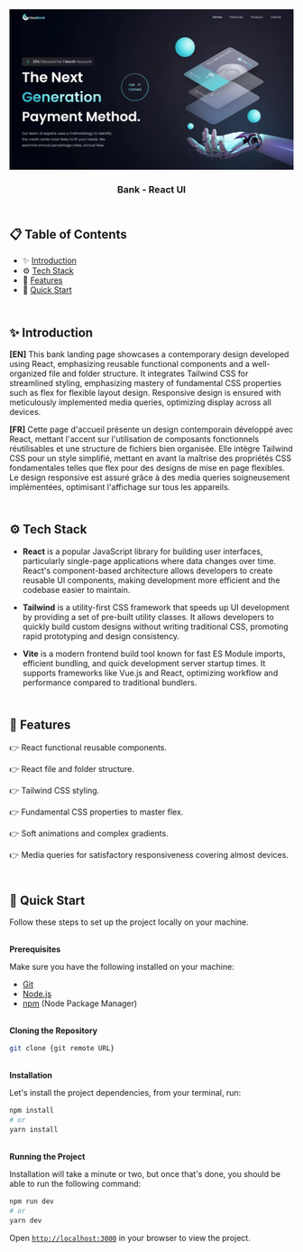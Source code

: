 <div align="center">
    <a href="https://hoobank-fv.netlify.app" target="_blank">
      <img src="public/design/preview.webp" alt="Project Banner">
    </a>
  <h3 align="center">Bank - React UI</h3>
</div>

##  <br /> 📋 <a name="table">Table of Contents</a>

- ✨ [Introduction](#introduction)
- ⚙️ [Tech Stack](#tech-stack)
- 📝 [Features](#features)
- 🚀 [Quick Start](#quick-start)

##  <br /> <a name="introduction">✨ Introduction</a>

**[EN]** This bank landing page showcases a contemporary design developed using React, emphasizing reusable functional components and a well-organized file and folder structure. It integrates Tailwind CSS for streamlined styling, emphasizing mastery of fundamental CSS properties such as flex for flexible layout design. Responsive design is ensured with meticulously implemented media queries, optimizing display across all devices.

**[FR]** Cette page d'accueil présente un design contemporain développé avec React, mettant l'accent sur l'utilisation de composants fonctionnels réutilisables et une structure de fichiers bien organisée. Elle intègre Tailwind CSS pour un style simplifié, mettant en avant la maîtrise des propriétés CSS fondamentales telles que flex pour des designs de mise en page flexibles. Le design responsive est assuré grâce à des media queries soigneusement implémentées, optimisant l'affichage sur tous les appareils.

##  <br /> <a name="tech-stack">⚙️ Tech Stack</a>

- **React** is a popular JavaScript library for building user interfaces, particularly single-page applications where data changes over time. React's component-based architecture allows developers to create reusable UI components, making development more efficient and the codebase easier to maintain. 

- **Tailwind** is a utility-first CSS framework that speeds up UI development by providing a set of pre-built utility classes. It allows developers to quickly build custom designs without writing traditional CSS, promoting rapid prototyping and design consistency.

- **Vite** is a modern frontend build tool known for fast ES Module imports, efficient bundling, and quick development server startup times. It supports frameworks like Vue.js and React, optimizing workflow and performance compared to traditional bundlers.


## <br/> <a name="features">📝 Features</a>

👉 React functional reusable components.

👉 React file and folder structure.

👉 Tailwind CSS styling.

👉 Fundamental CSS properties to master flex.

👉 Soft animations and complex gradients.

👉 Media queries for satisfactory responsiveness covering almost devices.


## <br /> <a name="quick-start">🚀 Quick Start</a>

Follow these steps to set up the project locally on your machine.

<br/>**Prerequisites**

Make sure you have the following installed on your machine:

- [Git](https://git-scm.com/)
- [Node.js](https://nodejs.org/en)
- [npm](https://www.npmjs.com/) (Node Package Manager)

<br/>**Cloning the Repository**

```bash
git clone {git remote URL}
```

<br/>**Installation**

Let's install the project dependencies, from your terminal, run:

```bash
npm install
# or
yarn install
```

<br/>**Running the Project**

Installation will take a minute or two, but once that's done, you should be able to run the following command:

```bash
npm run dev
# or
yarn dev
```

Open [`http://localhost:3000`](http://localhost:3000) in your browser to view the project.